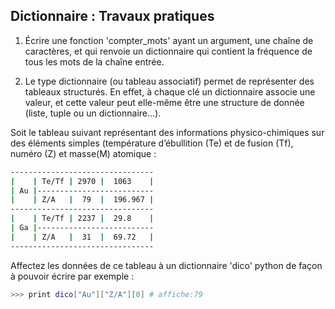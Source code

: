 ## Dictionnaire : Travaux pratiques

1. Écrire une fonction 'compter_mots' ayant un argument, une chaîne de caractères, et qui renvoie un dictionnaire qui contient la fréquence de tous les mots de la chaîne entrée.

2. Le type dictionnaire (ou tableau associatif) permet de représenter des tableaux structurés. En effet, à chaque clé un dictionnaire associe une valeur, et cette valeur peut elle-même être une structure de donnée (liste, tuple ou un dictionnaire...).

  Soit le tableau suivant représentant des informations physico-chimiques sur des éléments simples (température d’ébullition (Te) et de fusion (Tf), numéro (Z) et masse(M) atomique :
  
  ```bash
  --------------------------------
  |    | Te/Tf | 2970 |  1063    |
  | Au |--------------------------
  |    | Z/A   |  79  |  196.967 |
  --------------------------------
  |    | Te/Tf | 2237 |  29.8    |
  | Ga |--------------------------
  |    | Z/A   |  31  |  69.72   |
  --------------------------------
  ```
  
  Affectez les données de ce tableau à un dictionnaire 'dico' python de façon à pouvoir écrire par exemple :

  ```bash
  >>> print dico["Au"]["Z/A"][0] # affiche:79
  ```